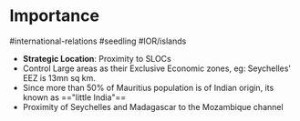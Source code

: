 # Importance
#international-relations #seedling  #IOR/islands
- **Strategic Location**: Proximity to SLOCs
- Control Large areas as their Exclusive Economic zones, eg: Seychelles' EEZ is 13mn sq km.
- Since more than 50% of Mauritius population is of Indian origin, its known as =="little India"==
- Proximity of Seychelles and Madagascar to the Mozambique channel 

